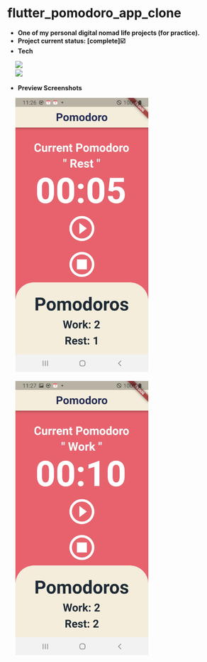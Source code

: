 # flutter_pomodoro_app_clone

- **One of my personal digital nomad life projects (for practice).**
- **Project current status: [complete]:ballot_box_with_check:**
- **Tech**
<p>
  <div>
    &emsp;
    <img src="https://img.shields.io/badge/Dart-0175C2?style=flat&logo=dart&logoColor=white&logoWidth=25" height="25px"/>
  </div>
  <div>
    &emsp;
    <img src="https://img.shields.io/badge/Flutter-02569B?style=flat&logo=flutter&logoColor=white&logoWidth=25" height="25px"/>
  </div>
</p>

- **Preview Screenshots**
<p>
  <div>
    &emsp;
    <img width="300px" src="preview-screenshots/flutter-pomodoro-app-clone01.jpg" alt="flutter-pomodoro-app-clone01.jpg" />
  </div>  
  &emsp;
  <div>
    &emsp;
    <img width="300px" src="preview-screenshots/flutter-pomodoro-app-clone02.jpg" alt="flutter-pomodoro-app-clone02.jpg" />
  </div>
</p>

<br/>
